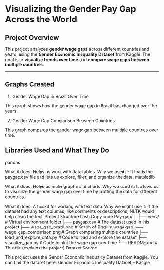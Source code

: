 # Visualizing the Gender Pay Gap Across the World

## Project Overview
This project analyzes **gender wage gaps** across different countries and years, using the **Gender Economic Inequality Dataset** from Kaggle. The goal is to **visualize trends over time** and **compare wage gaps between multiple countries**.

---

## Graphs Created
1. Gender Wage Gap in Brazil Over Time

This graph shows how the gender wage gap in Brazil has changed over the years.

2. Gender Wage Gap Comparison Between Countries

This graph compares the gender wage gap between multiple countries over time.

## Libraries Used and What They Do
pandas

What it does: Helps us work with data tables.
Why we used it: It loads the paygap.csv file and lets us explore, filter, and organize the data.
matplotlib

What it does: Helps us make graphs and charts.
Why we used it: It allows us to visualize the gender wage gap over time by plotting the data for different countries.


What it does: A toolkit for working with text data.
Why we might use it: If the dataset had any text columns, like comments or descriptions, NLTK would help clean the text.
Project Structure
bash
Copy code
Pay-gap/
│
├── venv/                   # Virtual environment folder
├── paygap.csv              # The dataset used in this project
├── wage_gap_brazil.png     # Graph of Brazil's wage gap
├── wage_gap_comparison.png # Graph comparing multiple countries
├── load_and_explore_data.py  # Code to load and explore the dataset
├── visualize_gap.py        # Code to plot the wage gap over time
└── README.md               # This file (explains the project)
Dataset Source

This project uses the Gender Economic Inequality Dataset from Kaggle.
You can find the dataset here:
Gender Economic Inequality Dataset – Kaggle

